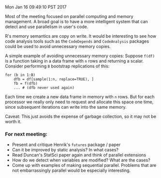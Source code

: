 Mon Jan 16 09:49:10 PST 2017

Most of the meeting focused on parallel computing and memory management. A broad goal is to
have a more intelligent system that can detect and use parallelism in user's code.

R's memory semantics are copy on write. It would be interesting to see how
code analysis tools such as the `CodeDepends` and `CodeAnalysis` packages
could be used to avoid unnecessary memory copies.

A simple example of avoiding unnecessary memory copies:
Suppose `f(df)` is a function taking in a data frame with `n` rows and returning a
scalar. Consider performing `B` bootstrap replications of this:
```
for (b in 1:B)
    dfb = df[sample(1:n, replace=TRUE), ]
    fb = f(dfb)
    ... # (dfb never used again)
```
Each time we create a new data frame in memory with `n` rows. But for each
processor we really only need to request and allocate this space one time,
since subsequent iterations can write into the same memory.

Caveat: This just avoids the expense of garbage collection, so it may not
be worth it. 

### For next meeting:

- Present and critique Henrik's `futures` package / paper
- Can it be improved by static analysis? In what cases?
- Read Duncan's StatSci paper again and think of parallel extensions
- How do we detect when variables are modified? What are the cases?
- Come up with examples of making sequential parallel. Problems that are
  not embarrassingly parallel would be especially interesting.
